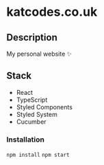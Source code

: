 # katcodes.co.uk

## Description

My personal website ✨

## Stack

- React
- TypeScript
- Styled Components
- Styled System
- Cucumber

### Installation

```npm install```
```npm start```

